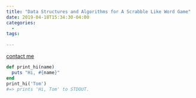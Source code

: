 ```yaml
---
title: "Data Structures and Algorithms for A Scrabble Like Word Game"
date: 2019-04-18T15:34:30-04:00
categories:
  - 
tags:
  
---
```

 



[contact me](mailto:ethan_kim@college.harvard.edu)


```ruby
def print_hi(name)
  puts "Hi, #{name}"
end
print_hi('Tom')
#=> prints 'Hi, Tom' to STDOUT.
```
